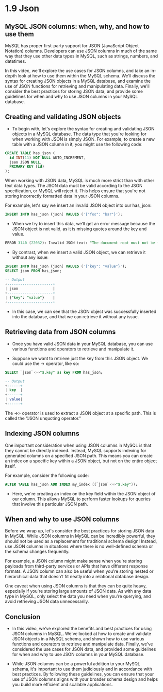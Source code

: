 # 1.9 Json

## MySQL JSON columns: when, why, and how to use them
MySQL has proper first-party support for JSON (JavaScript Object Notation) columns. Developers can use JSON columns in much of the same way that they use other data types in MySQL, such as strings, numbers, and datetimes.

In this video, we'll explore the use cases for JSON columns, and take an in-depth look at how to use them within the MySQL schema. We'll discuss the syntax for creating JSON objects in a MySQL database, and examine the use of JSON functions for retrieving and manipulating data. Finally, we'll consider the best practices for storing JSON data, and provide some guidelines for when and why to use JSON columns in your MySQL database.


## Creating and validating JSON objects

- To begin with, let's explore the syntax for creating and validating JSON objects in a MySQL database. The data type that you're looking for when working with JSON is simply JSON. For example, to create a new table with a JSON column in it, you might use the following code:

```sql
CREATE TABLE has_json (
  id INT(11) NOT NULL AUTO_INCREMENT,
  json JSON NULL,
  PRIMARY KEY (id)
);
```

When working with JSON data, MySQL is much more strict than with other text data types. The JSON data must be valid according to the JSON specification, or MySQL will reject it. This helps ensure that you're not storing incorrectly formatted data in your JSON columns.

For example, let's say we insert an invalid JSON object into our has_json:

```sql
INSERT INTO has_json (json) VALUES ('{"foo": "bar"}');
```

- When we try to insert this data, we'll get an error message because the JSON object is not valid, as it is missing quotes around the key and value.


```sql
ERROR 3140 (22032): Invalid JSON text: "The document root must not be followed by other values." at position 0 in value for column 'json'.
```

- By contrast, when we insert a valid JSON object, we can retrieve it without any issue:

```sql
INSERT INTO has_json (json) VALUES ('{"key": "value"}');
SELECT json FROM has_json;

-- Output
+---------------------+
| json                |
+---------------------+
| {"key": "value"}    |
+---------------------+
```

- In this case, we can see that the JSON object was successfully inserted into the database, and that we can retrieve it without any issue.

## Retrieving data from JSON columns
- Once you have valid JSON data in your MySQL database, you can use various functions and operators to retrieve and manipulate it.

- Suppose we want to retrieve just the key from this JSON object. We could use the -> operator, like so:

```sql
SELECT `json`->>"$.key" as key FROM has_json;

-- Output
+------+
| key  |
+------+
| value|
+------+
``` 
The ->> operator is used to extract a JSON object at a specific path. This is called the "JSON unquoting operator."

## Indexing JSON columns
One important consideration when using JSON columns in MySQL is that they cannot be directly indexed. Instead, MySQL supports indexing for generated columns on a specified JSON path. This means you can create an index on a specific key within a JSON object, but not on the entire object itself.

For example, consider the following code:

```sql
ALTER TABLE has_json ADD INDEX my_index ((`json`->>"$.key"));
```

- Here, we're creating an index on the key field within the JSON object of our column. This allows MySQL to perform faster lookups for queries that involve this particular JSON path.


## When and why to use JSON columns


Before we wrap up, let's consider the best practices for storing JSON data in MySQL. While JSON columns in MySQL can be incredibly powerful, they should not be used as a replacement for traditional schema design! Instead, use JSON columns in situations where there is no well-defined schema or the schema changes frequently.

For example, a JSON column might make sense when you're storing payloads from third-party services or APIs that have different response formats. A JSON column can also be useful when you're storing nested or hierarchical data that doesn't fit neatly into a relational database design.

One caveat when using JSON columns is that they can be quite heavy, especially if you're storing large amounts of JSON data. As with any data type in MySQL, only select the data you need when you're querying, and avoid retrieving JSON data unnecessarily.

## Conclusion

- In this video, we've explored the benefits and best practices for using JSON columns in MySQL. We've looked at how to create and validate JSON objects in a MySQL schema, and shown how to use various functions and operators to retrieve and manipulate data. Finally, we've considered the use cases for JSON data, and provided some guidelines for when and why to use JSON columns in your MySQL database.

- While JSON columns can be a powerful addition to your MySQL schema, it's important to use them judiciously and in accordance with best practices. By following these guidelines, you can ensure that your use of JSON columns aligns with your broader schema design and helps you build more efficient and scalable applications.